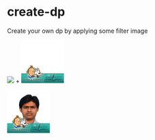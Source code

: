 # create-dp
Create your own dp by applying some filter image



<img src="https://github.com/biswajitpain/create-dp/blob/master/test.png" width="100"> +
<img src="https://github.com/biswajitpain/create-dp/blob/master/Action_Adventure.png" width="100">

<img src="https://github.com/biswajitpain/create-dp/blob/master/PP.jpgAction_Adventure.png" width="100">
